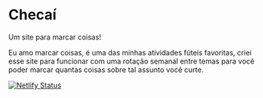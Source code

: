 # Checaí

Um site para marcar coisas!

Eu amo marcar coisas, é uma das minhas atividades fúteis favoritas, criei esse site para funcionar com uma rotação semanal entre temas para você poder marcar quantas coisas sobre tal assunto você curte.

[![Netlify Status](https://api.netlify.com/api/v1/badges/8059dafd-eca2-46e1-9992-20d987d37359/deploy-status)](https://app.netlify.com/sites/checai/deploys)
